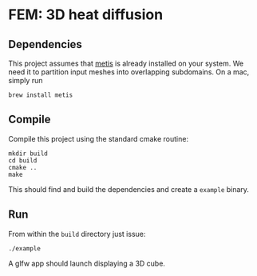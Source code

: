 # FEM: 3D heat diffusion 

## Dependencies
This project assumes that [metis](http://glaros.dtc.umn.edu/gkhome/metis/metis/overview)
is already installed on your system. We need it to partition input meshes into overlapping
subdomains. On a mac, simply run
```
brew install metis
```


## Compile

Compile this project using the standard cmake routine:

    mkdir build
    cd build
    cmake ..
    make

This should find and build the dependencies and create a `example` binary.

## Run

From within the `build` directory just issue:

    ./example

A glfw app should launch displaying a 3D cube.
